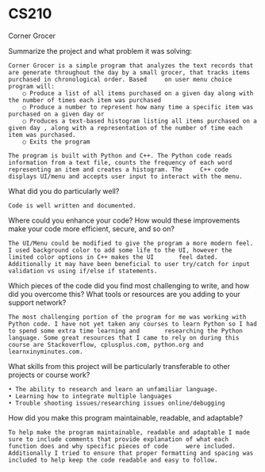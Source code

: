 # CS210
Corner Grocer

Summarize the project and what problem it was solving:

    Corner Grocer is a simple program that analyzes the text records that are generate throughout the day by a small grocer, that tracks items purchased in chronological order. Based     on user menu choice program will:
        ○ Produce a list of all items purchased on a given day along with the number of times each item was purchased
        ○ Produce a number to represent how many time a specific item was purchased on a given day or
        ○ Produces a text-based histogram listing all items purchased on a given day , along with a representation of the number of time each item was purchased. 
        ○ Exits the program

    The program is built with Python and C++. The Python code reads information from a text file, counts the frequency of each word representing an item and creates a histogram. The     C++ code displays UI/menu and accepts user input to interact with the menu. 

What did you do particularly well?
    
    Code is well written and documented. 

Where could you enhance your code? How would these improvements make your code more efficient, secure, and so on?
    
    The UI/Menu could be modified to give the program a more modern feel. I used background color to add some life to the UI, however the limited color options in C++ makes the UI       feel dated. Additionally it may have been beneficial to user try/catch for input validation vs using if/else if statements. 


Which pieces of the code did you find most challenging to write, and how did you overcome this? What tools or resources are you adding to your support network?

	The most challenging portion of the program for me was working with Python code. I have not yet taken any courses to learn Python so I had to spend some extra time learning and       researching the Python language. Some great resources that I came to rely on during this course are Stackoverflow, cplusplus.com, python.org and learnxinyminutes.com.

What skills from this project will be particularly transferable to other projects or course work?

	• The ability to research and learn an unfamiliar language. 
	• Learning how to integrate multiple languages
	• Trouble shooting issues/researching issues online/debugging
	
How did you make this program maintainable, readable, and adaptable?
	
	To help make the program maintainable, readable and adaptable I made sure to include comments that provide explanation of what each function does and why specific pieces of code     were included. Additionally I tried to ensure that proper formatting and spacing was included to help keep the code readable and easy to follow. 

